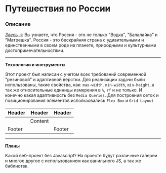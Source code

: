 
# Путешествия по России

### Описание

[*Здесь &rarr;*](https://tsverkunov.github.io/russian-travel/ "Путешествие по России") Вы узнаете, что Россия - это не только "Водка", "Балалайка" и "Матрешка". Россия - это бескрайняя страна с удивительными и единственными в своем роде на планете, природными и культурными достопримечательностями.

***

**Технологии и инструменты**

Этот проект был написан с учетом всех требований современной "резиновой" и адаптивной вёрстки. Для реализации задачи были использованы, такие свойства, как: ```max-width```, ```min-width```, ```min-height```, а так же относительные единицы измерения в ```%```, ```rf``` и не только. И конечно какая адаптивность без ```Media Queries```. Для построения сеток и позиционирования элементов использовались ```Flex Box``` и ```Grid Layout```

| Header | Header  | Header |
|--------|---------|--------|
|        | Content |        |
| Footer |         | Footer |


***

**Планы**

Какой веб-проект без Javascript? На проекте будут различные галереи и многое другое с использованием как ванильного JS, а так же библиотек.

